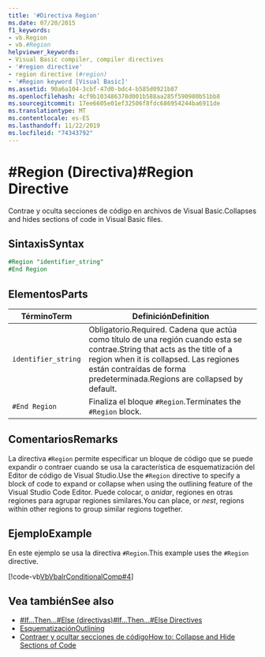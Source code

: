 ```yaml
---
title: '#Directiva Region'
ms.date: 07/20/2015
f1_keywords:
- vb.Region
- vb.#Region
helpviewer_keywords:
- Visual Basic compiler, compiler directives
- '#region directive'
- region directive (#region)
- '#Region keyword [Visual Basic]'
ms.assetid: 90a6a104-3cbf-47d0-bdc4-b585d0921b87
ms.openlocfilehash: 4cf9b103486378d001b588aa285f590980b51bb8
ms.sourcegitcommit: 17ee6605e01ef32506f8fdc686954244ba6911de
ms.translationtype: MT
ms.contentlocale: es-ES
ms.lasthandoff: 11/22/2019
ms.locfileid: "74343792"
---
```

# <a name="region-directive"></a><span data-ttu-id="26cbf-102">#Region (Directiva)</span><span class="sxs-lookup"><span data-stu-id="26cbf-102">#Region Directive</span></span>

<span data-ttu-id="26cbf-103">Contrae y oculta secciones de código en archivos de Visual Basic.</span><span class="sxs-lookup"><span data-stu-id="26cbf-103">Collapses and hides sections of code in Visual Basic files.</span></span>  
  
## <a name="syntax"></a><span data-ttu-id="26cbf-104">Sintaxis</span><span class="sxs-lookup"><span data-stu-id="26cbf-104">Syntax</span></span>  

```vb
#Region "identifier_string"  
#End Region  
```  
  
## <a name="parts"></a><span data-ttu-id="26cbf-105">Elementos</span><span class="sxs-lookup"><span data-stu-id="26cbf-105">Parts</span></span>  
  
|<span data-ttu-id="26cbf-106">Término</span><span class="sxs-lookup"><span data-stu-id="26cbf-106">Term</span></span>|<span data-ttu-id="26cbf-107">Definición</span><span class="sxs-lookup"><span data-stu-id="26cbf-107">Definition</span></span>|  
|---|---|  
|`identifier_string`|<span data-ttu-id="26cbf-108">Obligatorio.</span><span class="sxs-lookup"><span data-stu-id="26cbf-108">Required.</span></span> <span data-ttu-id="26cbf-109">Cadena que actúa como título de una región cuando esta se contrae.</span><span class="sxs-lookup"><span data-stu-id="26cbf-109">String that acts as the title of a region when it is collapsed.</span></span> <span data-ttu-id="26cbf-110">Las regiones están contraídas de forma predeterminada.</span><span class="sxs-lookup"><span data-stu-id="26cbf-110">Regions are collapsed by default.</span></span>|  
|`#End Region`|<span data-ttu-id="26cbf-111">Finaliza el bloque `#Region`.</span><span class="sxs-lookup"><span data-stu-id="26cbf-111">Terminates the `#Region` block.</span></span>|  
  
## <a name="remarks"></a><span data-ttu-id="26cbf-112">Comentarios</span><span class="sxs-lookup"><span data-stu-id="26cbf-112">Remarks</span></span>  

 <span data-ttu-id="26cbf-113">La directiva `#Region` permite especificar un bloque de código que se puede expandir o contraer cuando se usa la característica de esquematización del Editor de código de Visual Studio.</span><span class="sxs-lookup"><span data-stu-id="26cbf-113">Use the `#Region` directive to specify a block of code to expand or collapse when using the outlining feature of the Visual Studio Code Editor.</span></span> <span data-ttu-id="26cbf-114">Puede colocar, o *anidar*, regiones en otras regiones para agrupar regiones similares.</span><span class="sxs-lookup"><span data-stu-id="26cbf-114">You can place, or *nest*, regions within other regions to group similar regions together.</span></span>  
  
## <a name="example"></a><span data-ttu-id="26cbf-115">Ejemplo</span><span class="sxs-lookup"><span data-stu-id="26cbf-115">Example</span></span>  

 <span data-ttu-id="26cbf-116">En este ejemplo se usa la directiva `#Region`.</span><span class="sxs-lookup"><span data-stu-id="26cbf-116">This example uses the `#Region` directive.</span></span>  
  
 [!code-vb[VbVbalrConditionalComp#4](~/samples/snippets/visualbasic/VS_Snippets_VBCSharp/VbVbalrConditionalComp/VB/Class1.vb#4)]  
  
## <a name="see-also"></a><span data-ttu-id="26cbf-117">Vea también</span><span class="sxs-lookup"><span data-stu-id="26cbf-117">See also</span></span>

- [<span data-ttu-id="26cbf-118">#If...Then...#Else (directivas)</span><span class="sxs-lookup"><span data-stu-id="26cbf-118">#If...Then...#Else Directives</span></span>](../../../visual-basic/language-reference/directives/if-then-else-directives.md)
- [<span data-ttu-id="26cbf-119">Esquematización</span><span class="sxs-lookup"><span data-stu-id="26cbf-119">Outlining</span></span>](/visualstudio/ide/outlining)
- [<span data-ttu-id="26cbf-120">Contraer y ocultar secciones de código</span><span class="sxs-lookup"><span data-stu-id="26cbf-120">How to: Collapse and Hide Sections of Code</span></span>](../../../visual-basic/programming-guide/program-structure/how-to-collapse-and-hide-sections-of-code.md)
